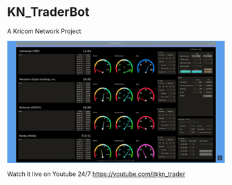 # KN_TraderBot
A Kricom Network Project

![KN_TraderBot Preview](https://github.com/Eveneo/KN_TraderBot/blob/main/KN_TraderBot_AI_Preview_beta_v0.0.2.png)

Watch it live on Youtube 24/7
https://youtube.com/@kn_trader
